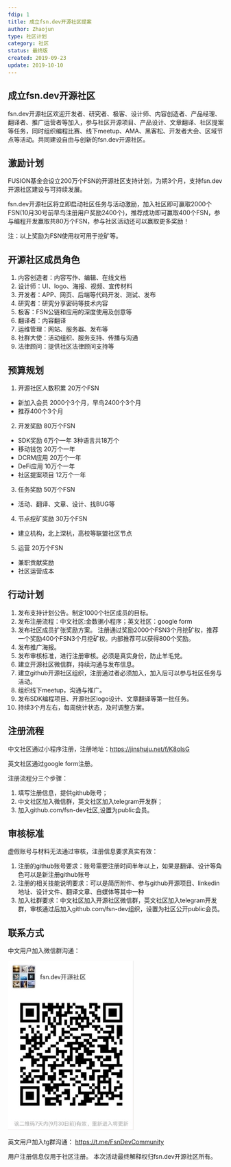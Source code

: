 ```yaml
---
fdip: 1
title: 成立fsn.dev开源社区提案
author: Zhaojun
type: 社区计划
category: 社区
status: 最终版
created: 2019-09-23 
update: 2019-10-10
---
```


## 成立fsn.dev开源社区
fsn.dev开源社区欢迎开发者、研究者、极客、设计师、内容创造者、产品经理、翻译者、推广运营者等加入，参与社区开源项目、产品设计、文章翻译、社区提案等任务，同时组织编程比赛、线下meetup、AMA、黑客松、开发者大会、区域节点等活动。共同建设自由与创新的fsn.dev开源社区。

## 激励计划
FUSION基金会设立200万个FSN的开源社区支持计划，为期3个月，支持fsn.dev开源社区建设与可持续发展。 

fsn.dev开源社区将立即启动社区任务与活动激励，加入社区即可赢取2000个FSN(10月30号前早鸟注册用户奖励2400个)，推荐成功即可赢取400个FSN，参与编程开发赢取共80万个FSN，参与社区活动还可以赢取更多奖励！ 

注：以上奖励为FSN使用权可用于挖矿等。 

## 开源社区成员角色
1. 内容创造者：内容写作、编辑、在线文档
2. 设计师：UI、logo、海报、视频、宣传材料
3. 开发者：APP、网页、后端等代码开发、测试、发布
4. 研究者：研究分享密码等技术内容
5. 极客：FSN公链和应用的深度使用及创意等
6. 翻译者：内容翻译
7. 运维管理：网站、服务器、发布等
8. 社群大使：活动组织、服务支持、传播与沟通
9. 法律顾问：提供社区法律顾问支持等

## 预算规划
1. 开源社区人数积累 20万个FSN 
- 新加入会员 2000个3个月，早鸟2400个3个月
- 推荐400个3个月

2. 开发奖励 80万个FSN
- SDK奖励 6万个一年 3种语言共18万个
- 移动钱包 20万个一年
- DCRM应用 20万个一年
- DeFi应用 10万个一年
- 社区提案项目 12万个一年

3. 任务奖励 50万个FSN
- 活动、翻译、文章、设计、找BUG等

4. 节点挖矿奖励 30万个FSN
- 建立机构，北上深杭，高校等联盟社区节点 

5. 运营 20万个FSN
- 兼职贡献奖励
- 社区运营成本

## 行动计划
1. 发布支持计划公告。制定1000个社区成员的目标。 
2. 发布注册流程：中文社区:金数据小程序；英文社区：google form  
3. 发布社区成员扩张奖励方案。  注册通过奖励2000个FSN3个月挖矿权，推荐一个奖励400个FSN3个月挖矿权。内部推荐可以获得800个奖励。 
4. 发布推广海报。
5. 发布审核标准，进行注册审核。必须是真实身份，防止羊毛党。  
6. 建立开源社区微信群，持续沟通与发布信息。 
7. 建立github开源社区组织，注册通过者必须加入，加入后可以参与社区任务与活动。 
8. 组织线下meetup，沟通与推广。   
9. 发布SDK编程项目、开源社区logo设计、文章翻译等第一批任务。 
10. 持续3个月左右，每周统计状态，及时调整方案。 

## 注册流程
中文社区通过小程序注册，注册地址：https://jinshuju.net/f/K8oIsG

英文社区通过google form注册。

注册流程分三个步骤：
1. 填写注册信息，提供github账号；
2. 中文社区加入微信群，英文社区加入telegram开发群；
3. 加入github.com/fsn-dev社区,设置为public会员。

## 审核标准
虚假账号与材料无法通过审核，注册信息要求真实有效：
1. 注册的github账号要求：账号需要注册时间半年以上，如果是翻译、设计等角色可以是新注册github账号
2. 注册的相关技能说明要求：可以是简历附件、参与github开源项目、linkedin地址、设计文件、翻译文章、自媒体等其中一种
3. 加入社群要求：中文社区加入开源社区微信群，英文社区加入telegram开发群，审核通过后加入github.com/fsn-dev组织，设置为社区公开public会员。

## 联系方式
中文用户加入微信群沟通：


![wechat](https://raw.githubusercontent.com/fsn-dev/FDIPs/master/FDIP-0001/WechatIMG998.jpeg)

英文用户加入tg群沟通：
https://t.me/FsnDevCommunity

用户注册信息仅用于社区注册。
本次活动最终解释权归fsn.dev开源社区所有。
